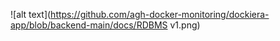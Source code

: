 ![alt text](https://github.com/agh-docker-monitoring/dockiera-app/blob/backend-main/docs/RDBMS v1.png)